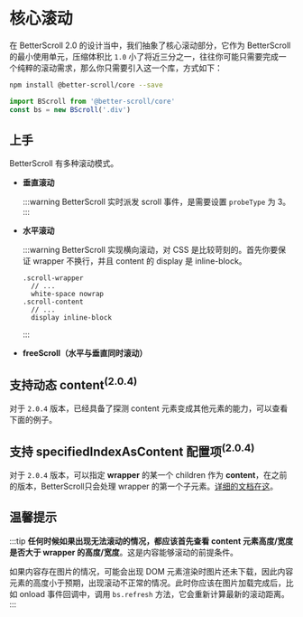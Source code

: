 # 核心滚动

在 BetterScroll 2.0 的设计当中，我们抽象了核心滚动部分，它作为 BetterScroll 的最小使用单元，压缩体积比 `1.0` 小了将近三分之一，往往你可能只需要完成一个纯粹的滚动需求，那么你只需要引入这一个库，方式如下：

```bash
npm install @better-scroll/core --save
```

```js
import BScroll from '@better-scroll/core'
const bs = new BScroll('.div')
```

## 上手

BetterScroll 有多种滚动模式。

- **垂直滚动**

  <demo qrcode-url="core/default">
    <template slot="code-template">
      <<< @/examples/vue/components/core/default.vue?template
    </template>
    <template slot="code-script">
      <<< @/examples/vue/components/core/default.vue?script
    </template>
    <template slot="code-style">
      <<< @/examples/vue/components/core/default.vue?style
    </template>
    <core-default slot="demo"></core-default>
  </demo>

  :::warning
  BetterScroll 实时派发 scroll 事件，是需要设置 `probeType` 为 3。
  :::

- **水平滚动**

  <demo qrcode-url="core/horizontal">
    <template slot="code-template">
      <<< @/examples/vue/components/core/horizontal.vue?template
    </template>
    <template slot="code-script">
      <<< @/examples/vue/components/core/horizontal.vue?script
    </template>
    <template slot="code-style">
      <<< @/examples/vue/components/core/horizontal.vue?style
    </template>
    <core-horizontal slot="demo"></core-horizontal>
  </demo>

  :::warning
  BetterScroll 实现横向滚动，对 CSS 是比较苛刻的。首先你要保证 wrapper 不换行，并且 content 的 display 是 inline-block。

  ```stylus
  .scroll-wrapper
    // ...
    white-space nowrap
  .scroll-content
    // ...
    display inline-block
  ```
  :::

- **freeScroll（水平与垂直同时滚动）**

  <demo qrcode-url="core/freescroll">
    <template slot="code-template">
      <<< @/examples/vue/components/core/freescroll.vue?template
    </template>
    <template slot="code-script">
      <<< @/examples/vue/components/core/freescroll.vue?script
    </template>
    <template slot="code-style">
      <<< @/examples/vue/components/core/freescroll.vue?style
    </template>
    <core-freescroll slot="demo"></core-freescroll>
  </demo>

## 支持动态 content<sup>(2.0.4)</sup>

对于 `2.0.4` 版本，已经具备了探测 content 元素变成其他元素的能力，可以查看下面的例子。

<demo qrcode-url="core/dynamic-content">
  <template slot="code-template">
    <<< @/examples/vue/components/core/dynamic-content.vue?template
  </template>
  <template slot="code-script">
    <<< @/examples/vue/components/core/dynamic-content.vue?script
  </template>
  <template slot="code-style">
    <<< @/examples/vue/components/core/dynamic-content.vue?style
  </template>
  <core-dynamic-content slot="demo"></core-dynamic-content>
</demo>

## 支持 specifiedIndexAsContent 配置项<sup>(2.0.4)</sup>

对于 `2.0.4` 版本，可以指定 **wrapper** 的某一个 children 作为 **content**，在之前的版本，BetterScroll只会处理 wrapper 的第一个子元素。[详细的文档在这](./base-scroll-options.html#specifiedindexascontent-2-0-4)。

<demo qrcode-url="core/specified-content">
  <template slot="code-template">
    <<< @/examples/vue/components/core/specified-content.vue?template
  </template>
  <template slot="code-script">
    <<< @/examples/vue/components/core/specified-content.vue?script
  </template>
  <template slot="code-style">
    <<< @/examples/vue/components/core/specified-content.vue?style
  </template>
  <core-specified-content slot="demo"></core-specified-content>
</demo>

## 温馨提示

  :::tip
  **任何时候如果出现无法滚动的情况，都应该首先查看 content 元素高度/宽度是否大于 wrapper 的高度/宽度**。这是内容能够滚动的前提条件。

  如果内容存在图片的情况，可能会出现 DOM 元素渲染时图片还未下载，因此内容元素的高度小于预期，出现滚动不正常的情况。此时你应该在图片加载完成后，比如 onload 事件回调中，调用 `bs.refresh` 方法，它会重新计算最新的滚动距离。
  :::
